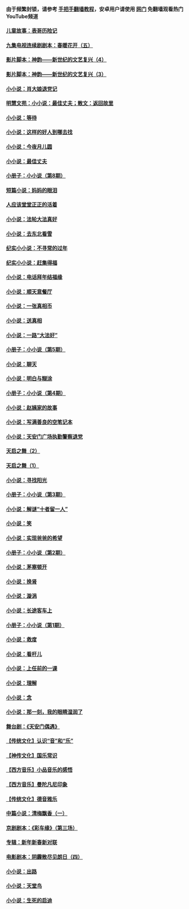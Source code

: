 #### 由于频繁封锁，请参考 [手把手翻墙教程](https://github.com/gfw-breaker/guides/wiki/)，安卓用户请使用 [网门](https://github.com/gfw-breaker/nogfw/blob/master/dl.md?t=06181401) 免翻墙观看热门YouTube频道 

#### [儿童故事：表哥历险记](../pages/328/383535.md?t=06181401) 

#### [九集电视连续剧剧本：春暖花开（五）](../pages/328/275919.md?t=06181401) 

#### [影片脚本：神韵——新世纪的文艺复兴（4）](../pages/328/266089.md?t=06181401) 

#### [影片脚本：神韵——新世纪的文艺复兴（3）](../pages/328/266087.md?t=06181401) 

#### [小小说：肖大娘退党记](../pages/328/239807.md?t=06181401) 

#### [明慧文苑：小小说：最佳丈夫；散文：返回故里](../pages/328/3439.md?t=06181401) 

#### [小小说：等待](../pages/328/223927.md?t=06181401) 

#### [小小说：这样的好人到哪去找](../pages/328/209396.md?t=06181401) 

#### [小小说：今夜月儿圆](../pages/328/193588.md?t=06181401) 

#### [小小说：最佳丈夫](../pages/328/190938.md?t=06181401) 

#### [小册子：小小说（第8期）](../pages/328/188202.md?t=06181401) 

#### [短篇小说：妈妈的眼泪](../pages/328/187712.md?t=06181401) 

#### [人应该堂堂正正的活着](../pages/328/182430.md?t=06181401) 

#### [小小说：法轮大法真好](../pages/328/174669.md?t=06181401) 

#### [小小说：去东北看雪](../pages/328/173882.md?t=06181401) 

#### [纪实小小说：不寻常的过年](../pages/328/173187.md?t=06181401) 

#### [纪实小小说：赶集得福](../pages/328/172652.md?t=06181401) 

#### [小小说：电话拜年结福缘](../pages/328/172533.md?t=06181401) 

#### [小小说：顺天意餐厅](../pages/328/170182.md?t=06181401) 

#### [小小说：一张真相币](../pages/328/169410.md?t=06181401) 

#### [小小说：送真相](../pages/328/166713.md?t=06181401) 

#### [小小说：一路“大法好”](../pages/328/162016.md?t=06181401) 

#### [小册子：小小说（第5期）](../pages/328/161131.md?t=06181401) 

#### [小小说：聊天](../pages/328/159640.md?t=06181401) 

#### [小小说：明白与糊涂](../pages/328/158101.md?t=06181401) 

#### [小册子：小小说（第4期）](../pages/328/158006.md?t=06181401) 

#### [小小说：赵姨家的故事](../pages/328/157843.md?t=06181401) 

#### [小小说：写满善良的空笔记本](../pages/328/157382.md?t=06181401) 

#### [小小说：天安门广场执勤警察退党](../pages/328/156982.md?t=06181401) 

#### [天启之舞（2）](../pages/328/153440.md?t=06181401) 

#### [天启之舞（1）](../pages/328/153439.md?t=06181401) 

#### [小小说：寻找阳光](../pages/328/153065.md?t=06181401) 

#### [小册子：小小说（第3期）](../pages/328/151715.md?t=06181401) 

#### [小小说：解谜“十者留一人”](../pages/328/148967.md?t=06181401) 

#### [小小说：笑](../pages/328/148905.md?t=06181401) 

#### [小小说：实现爸爸的希望](../pages/328/148096.md?t=06181401) 

#### [小册子：小小说（第2期）](../pages/328/147214.md?t=06181401) 

#### [小小说：茅塞顿开](../pages/328/147030.md?t=06181401) 

#### [小小说：换肾](../pages/328/146770.md?t=06181401) 

#### [小小说：漩涡](../pages/328/146683.md?t=06181401) 

#### [小小说：长途客车上](../pages/328/145076.md?t=06181401) 

#### [小册子：小小说（第1期）](../pages/328/143963.md?t=06181401) 

#### [小小说：救度](../pages/328/143927.md?t=06181401) 

#### [小小说：看杆儿](../pages/328/142137.md?t=06181401) 

#### [小小说：上任前的一课](../pages/328/140808.md?t=06181401) 

#### [小小说：理解](../pages/328/140476.md?t=06181401) 

#### [小小说：念](../pages/328/139513.md?t=06181401) 

#### [小小说：那一刻，我的眼睛湿润了](../pages/328/138476.md?t=06181401) 

#### [舞台剧：《天安门偶遇》](../pages/328/117155.md?t=06181401) 

#### [【传统文化】认识“音”和“乐”](../pages/328/108667.md?t=06181401) 

#### [【神传文化】国乐常识](../pages/328/104225.md?t=06181401) 

#### [【西方音乐】小品音乐的感悟](../pages/328/102924.md?t=06181401) 

#### [【西方音乐】曼陀凡尼印象](../pages/328/102922.md?t=06181401) 

#### [【传统文化】德音雅乐](../pages/328/102923.md?t=06181401) 

#### [中篇小说：清梅飘香（一）](../pages/328/101058.md?t=06181401) 

#### [京剧剧本：《彩车缘》（第三场）](../pages/328/96434.md?t=06181401) 

#### [专辑：新年新春新对联](../pages/328/94991.md?t=06181401) 

#### [电影剧本：阴霾散尽见朗日（四）](../pages/328/87081.md?t=06181401) 

#### [小小说：出路](../pages/328/84848.md?t=06181401) 

#### [小小说：天堂鸟](../pages/328/83084.md?t=06181401) 

#### [小小说：生死的启迪](../pages/328/70977.md?t=06181401) 

